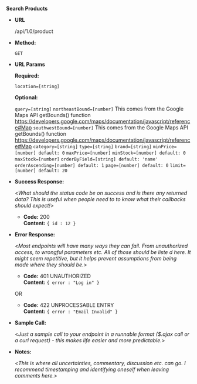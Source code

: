 **Search Products**

* **URL**

  /api/1.0/product

* **Method:**
  
  `GET`
  
* **URL Params**

  **Required:**
 
  `location=[string]`

  **Optional:**
 
  `query=[string]`
  `northeastBound=[number]` This comes from the Google Maps API getBounds() function
    https://developers.google.com/maps/documentation/javascript/reference#Map
  `southwestBound=[number]` This comes from the Google Maps API getBounds() function
    https://developers.google.com/maps/documentation/javascript/reference#Map
  `category=[string]`
  `type=[string]`
  `brand=[string]`
  `minPrice=[number] default: 0`
  `maxPrice=[number]`
  `minStock=[number] default: 0`
  `maxStock=[number]`
  `orderByField=[string] default: 'name'`
  `orderAscending=[number] default: 1`
  `page=[number] default: 0`
  `limit=[number] default: 20`

* **Success Response:**
  
  <_What should the status code be on success and is there any returned data? This is useful when people need to to know what their callbacks should expect!_>

  * **Code:** 200 <br />
    **Content:** `{ id : 12 }`
 
* **Error Response:**

  <_Most endpoints will have many ways they can fail. From unauthorized access, to wrongful parameters etc. All of those should be liste d here. It might seem repetitive, but it helps prevent assumptions from being made where they should be._>

  * **Code:** 401 UNAUTHORIZED <br />
    **Content:** `{ error : "Log in" }`

  OR

  * **Code:** 422 UNPROCESSABLE ENTRY <br />
    **Content:** `{ error : "Email Invalid" }`

* **Sample Call:**

  <_Just a sample call to your endpoint in a runnable format ($.ajax call or a curl request) - this makes life easier and more predictable._> 

* **Notes:**

  <_This is where all uncertainties, commentary, discussion etc. can go. I recommend timestamping and identifying oneself when leaving comments here._> 